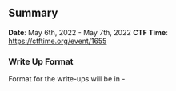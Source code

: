 ## Summary

**Date**: May 6th, 2022 - May 7th, 2022
**CTF Time**: https://ctftime.org/event/1655


### Write Up Format

Format for the write-ups will be in <challenge-type>-<challenge-title>


